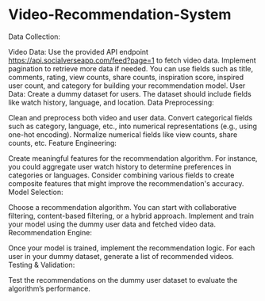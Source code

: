 # Video-Recommendation-System
Data Collection:

Video Data:
Use the provided API endpoint https://api.socialverseapp.com/feed?page=1 to fetch video data.
Implement pagination to retrieve more data if needed. You can use fields such as title, comments, rating, view counts, share counts, inspiration score, inspired user count, and category for building your recommendation model.
User Data:
Create a dummy dataset for users. The dataset should include fields like watch history, language, and location.
Data Preprocessing:

Clean and preprocess both video and user data.
Convert categorical fields such as category, language, etc., into numerical representations (e.g., using one-hot encoding).
Normalize numerical fields like view counts, share counts, etc.
Feature Engineering:

Create meaningful features for the recommendation algorithm. For instance, you could aggregate user watch history to determine preferences in categories or languages.
Consider combining various fields to create composite features that might improve the recommendation's accuracy.
Model Selection:

Choose a recommendation algorithm. You can start with collaborative filtering, content-based filtering, or a hybrid approach.
Implement and train your model using the dummy user data and fetched video data.
Recommendation Engine:

Once your model is trained, implement the recommendation logic.
For each user in your dummy dataset, generate a list of recommended videos.
Testing & Validation:

Test the recommendations on the dummy user dataset to evaluate the algorithm’s performance.

